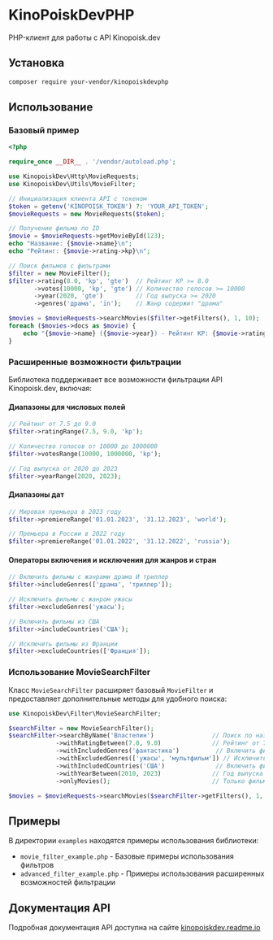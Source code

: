 # KinoPoiskDevPHP

PHP-клиент для работы с API Kinopoisk.dev

## Установка

```bash
composer require your-vendor/kinopoiskdevphp
```

## Использование

### Базовый пример

```php
<?php

require_once __DIR__ . '/vendor/autoload.php';

use KinopoiskDev\Http\MovieRequests;
use KinopoiskDev\Utils\MovieFilter;

// Инициализация клиента API с токеном
$token = getenv('KINOPOISK_TOKEN') ?: 'YOUR_API_TOKEN';
$movieRequests = new MovieRequests($token);

// Получение фильма по ID
$movie = $movieRequests->getMovieById(123);
echo "Название: {$movie->name}\n";
echo "Рейтинг: {$movie->rating->kp}\n";

// Поиск фильмов с фильтрами
$filter = new MovieFilter();
$filter->rating(8.0, 'kp', 'gte')  // Рейтинг KP >= 8.0
       ->votes(10000, 'kp', 'gte') // Количество голосов >= 10000
       ->year(2020, 'gte')         // Год выпуска >= 2020
       ->genres('драма', 'in');    // Жанр содержит "драма"

$movies = $movieRequests->searchMovies($filter->getFilters(), 1, 10);
foreach ($movies->docs as $movie) {
    echo "{$movie->name} ({$movie->year}) - Рейтинг KP: {$movie->rating->kp}\n";
}
```

### Расширенные возможности фильтрации

Библиотека поддерживает все возможности фильтрации API Kinopoisk.dev, включая:

#### Диапазоны для числовых полей

```php
// Рейтинг от 7.5 до 9.0
$filter->ratingRange(7.5, 9.0, 'kp');

// Количество голосов от 10000 до 1000000
$filter->votesRange(10000, 1000000, 'kp');

// Год выпуска от 2020 до 2023
$filter->yearRange(2020, 2023);
```

#### Диапазоны дат

```php
// Мировая премьера в 2023 году
$filter->premiereRange('01.01.2023', '31.12.2023', 'world');

// Премьера в России в 2022 году
$filter->premiereRange('01.01.2022', '31.12.2022', 'russia');
```

#### Операторы включения и исключения для жанров и стран

```php
// Включить фильмы с жанрами драма И триллер
$filter->includeGenres(['драма', 'триллер']);

// Исключить фильмы с жанром ужасы
$filter->excludeGenres('ужасы');

// Включить фильмы из США
$filter->includeCountries('США');

// Исключить фильмы из Франции
$filter->excludeCountries(['Франция']);
```

### Использование MovieSearchFilter

Класс `MovieSearchFilter` расширяет базовый `MovieFilter` и предоставляет дополнительные методы для удобного поиска:

```php
use KinopoiskDev\Filter\MovieSearchFilter;

$searchFilter = new MovieSearchFilter();
$searchFilter->searchByName('Властелин')                // Поиск по названию
             ->withRatingBetween(7.0, 9.0)              // Рейтинг от 7.0 до 9.0
             ->withIncludedGenres('фантастика')          // Включить фильмы с жанром фантастика
             ->withExcludedGenres(['ужасы', 'мультфильм']) // Исключить фильмы с жанрами ужасы и мультфильм
             ->withIncludedCountries('США')              // Включить фильмы из США
             ->withYearBetween(2010, 2023)              // Год выпуска от 2010 до 2023
             ->onlyMovies();                            // Только фильмы, не сериалы

$movies = $movieRequests->searchMovies($searchFilter->getFilters(), 1, 10);
```

## Примеры

В директории `examples` находятся примеры использования библиотеки:

- `movie_filter_example.php` - Базовые примеры использования фильтров
- `advanced_filter_example.php` - Примеры использования расширенных возможностей фильтрации

## Документация API

Подробная документация API доступна на сайте [kinopoiskdev.readme.io](https://kinopoiskdev.readme.io/reference/moviecontroller_findmanybyqueryv1_4)